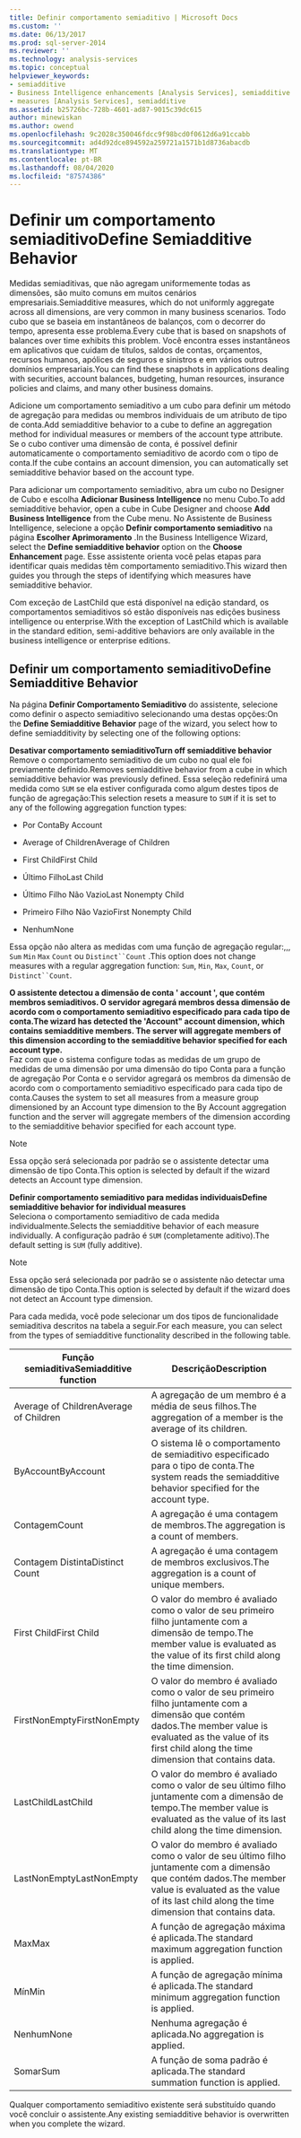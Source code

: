 ```yaml
---
title: Definir comportamento semiaditivo | Microsoft Docs
ms.custom: ''
ms.date: 06/13/2017
ms.prod: sql-server-2014
ms.reviewer: ''
ms.technology: analysis-services
ms.topic: conceptual
helpviewer_keywords:
- semiadditive
- Business Intelligence enhancements [Analysis Services], semiadditive behavior
- measures [Analysis Services], semiadditive
ms.assetid: b25726bc-728b-4601-ad87-9015c39dc615
author: minewiskan
ms.author: owend
ms.openlocfilehash: 9c2028c350046fdcc9f98bcd0f0612d6a91ccabb
ms.sourcegitcommit: ad4d92dce894592a259721a1571b1d8736abacdb
ms.translationtype: MT
ms.contentlocale: pt-BR
ms.lasthandoff: 08/04/2020
ms.locfileid: "87574386"
---
```

# <a name="define-semiadditive-behavior"></a><span data-ttu-id="ec667-102">Definir um comportamento semiaditivo</span><span class="sxs-lookup"><span data-stu-id="ec667-102">Define Semiadditive Behavior</span></span>
  <span data-ttu-id="ec667-103">Medidas semiaditivas, que não agregam uniformemente todas as dimensões, são muito comuns em muitos cenários empresariais.</span><span class="sxs-lookup"><span data-stu-id="ec667-103">Semiadditive measures, which do not uniformly aggregate across all dimensions, are very common in many business scenarios.</span></span> <span data-ttu-id="ec667-104">Todo cubo que se baseia em instantâneos de balanços, com o decorrer do tempo, apresenta esse problema.</span><span class="sxs-lookup"><span data-stu-id="ec667-104">Every cube that is based on snapshots of balances over time exhibits this problem.</span></span> <span data-ttu-id="ec667-105">Você encontra esses instantâneos em aplicativos que cuidam de títulos, saldos de contas, orçamentos, recursos humanos, apólices de seguros e sinistros e em vários outros domínios empresariais.</span><span class="sxs-lookup"><span data-stu-id="ec667-105">You can find these snapshots in applications dealing with securities, account balances, budgeting, human resources, insurance policies and claims, and many other business domains.</span></span>  
  
 <span data-ttu-id="ec667-106">Adicione um comportamento semiaditivo a um cubo para definir um método de agregação para medidas ou membros individuais de um atributo de tipo de conta.</span><span class="sxs-lookup"><span data-stu-id="ec667-106">Add semiadditive behavior to a cube to define an aggregation method for individual measures or members of the account type attribute.</span></span> <span data-ttu-id="ec667-107">Se o cubo contiver uma dimensão de conta, é possível definir automaticamente o comportamento semiaditivo de acordo com o tipo de conta.</span><span class="sxs-lookup"><span data-stu-id="ec667-107">If the cube contains an account dimension, you can automatically set semiadditive behavior based on the account type.</span></span>  
  
 <span data-ttu-id="ec667-108">Para adicionar um comportamento semiaditivo, abra um cubo no Designer de Cubo e escolha **Adicionar Business Intelligence** no menu Cubo.</span><span class="sxs-lookup"><span data-stu-id="ec667-108">To add semiadditive behavior, open a cube in Cube Designer and choose **Add Business Intelligence** from the Cube menu.</span></span> <span data-ttu-id="ec667-109">No Assistente de Business Intelligence, selecione a opção **Definir comportamento semiaditivo** na página **Escolher Aprimoramento** .</span><span class="sxs-lookup"><span data-stu-id="ec667-109">In the Business Intelligence Wizard, select the **Define semiadditive behavior** option on the **Choose Enhancement** page.</span></span> <span data-ttu-id="ec667-110">Esse assistente orienta você pelas etapas para identificar quais medidas têm comportamento semiaditivo.</span><span class="sxs-lookup"><span data-stu-id="ec667-110">This wizard then guides you through the steps of identifying which measures have semiadditive behavior.</span></span>  
  
 <span data-ttu-id="ec667-111">Com exceção de LastChild que está disponível na edição standard, os comportamentos semiaditivos só estão disponíveis nas edições business intelligence ou enterprise.</span><span class="sxs-lookup"><span data-stu-id="ec667-111">With the exception of LastChild which is available in the standard edition, semi-additive behaviors are only available in the business intelligence or enterprise editions.</span></span>  
  
## <a name="define-semiadditive-behavior"></a><span data-ttu-id="ec667-112">Definir um comportamento semiaditivo</span><span class="sxs-lookup"><span data-stu-id="ec667-112">Define Semiadditive Behavior</span></span>  
 <span data-ttu-id="ec667-113">Na página **Definir Comportamento Semiaditivo** do assistente, selecione como definir o aspecto semiaditivo selecionando uma destas opções:</span><span class="sxs-lookup"><span data-stu-id="ec667-113">On the **Define Semiadditive Behavior** page of the wizard, you select how to define semiadditivity by selecting one of the following options:</span></span>  
  
 <span data-ttu-id="ec667-114">**Desativar comportamento semiaditivo**</span><span class="sxs-lookup"><span data-stu-id="ec667-114">**Turn off semiadditive behavior**</span></span>  
 <span data-ttu-id="ec667-115">Remove o comportamento semiaditivo de um cubo no qual ele foi previamente definido.</span><span class="sxs-lookup"><span data-stu-id="ec667-115">Removes semiadditive behavior from a cube in which semiadditive behavior was previously defined.</span></span> <span data-ttu-id="ec667-116">Essa seleção redefinirá uma medida como `SUM` se ela estiver configurada como algum destes tipos de função de agregação:</span><span class="sxs-lookup"><span data-stu-id="ec667-116">This selection resets a measure to `SUM` if it is set to any of the following aggregation function types:</span></span>  
  
-   <span data-ttu-id="ec667-117">Por Conta</span><span class="sxs-lookup"><span data-stu-id="ec667-117">By Account</span></span>  
  
-   <span data-ttu-id="ec667-118">Average of Children</span><span class="sxs-lookup"><span data-stu-id="ec667-118">Average of Children</span></span>  
  
-   <span data-ttu-id="ec667-119">First Child</span><span class="sxs-lookup"><span data-stu-id="ec667-119">First Child</span></span>  
  
-   <span data-ttu-id="ec667-120">Último Filho</span><span class="sxs-lookup"><span data-stu-id="ec667-120">Last Child</span></span>  
  
-   <span data-ttu-id="ec667-121">Último Filho Não Vazio</span><span class="sxs-lookup"><span data-stu-id="ec667-121">Last Nonempty Child</span></span>  
  
-   <span data-ttu-id="ec667-122">Primeiro Filho Não Vazio</span><span class="sxs-lookup"><span data-stu-id="ec667-122">First Nonempty Child</span></span>  
  
-   <span data-ttu-id="ec667-123">Nenhum</span><span class="sxs-lookup"><span data-stu-id="ec667-123">None</span></span>  
  
 <span data-ttu-id="ec667-124">Essa opção não altera as medidas com uma função de agregação regular:,,, `Sum` `Min` `Max` `Count` ou `Distinct``Count` .</span><span class="sxs-lookup"><span data-stu-id="ec667-124">This option does not change measures with a regular aggregation function: `Sum`, `Min`, `Max`, `Count`, or `Distinct``Count`.</span></span>  
  
 <span data-ttu-id="ec667-125">**O assistente detectou a dimensão de conta ' account ', que contém membros semiaditivos. O servidor agregará membros dessa dimensão de acordo com o comportamento semiaditivo especificado para cada tipo de conta.**</span><span class="sxs-lookup"><span data-stu-id="ec667-125">**The wizard has detected the 'Account" account dimension, which contains semiadditive members. The server will aggregate members of this dimension according to the semiadditive behavior specified for each account type.**</span></span>  
 <span data-ttu-id="ec667-126">Faz com que o sistema configure todas as medidas de um grupo de medidas de uma dimensão por uma dimensão do tipo Conta para a função de agregação Por Conta e o servidor agregará os membros da dimensão de acordo com o comportamento semiaditivo especificado para cada tipo de conta.</span><span class="sxs-lookup"><span data-stu-id="ec667-126">Causes the system to set all measures from a measure group dimensioned by an Account type dimension to the By Account aggregation function and the server will aggregate members of the dimension according to the semiadditive behavior specified for each account type.</span></span>  
  
> [!NOTE]  
>  <span data-ttu-id="ec667-127">Essa opção será selecionada por padrão se o assistente detectar uma dimensão de tipo Conta.</span><span class="sxs-lookup"><span data-stu-id="ec667-127">This option is selected by default if the wizard detects an Account type dimension.</span></span>  
  
 <span data-ttu-id="ec667-128">**Definir comportamento semiaditivo para medidas individuais**</span><span class="sxs-lookup"><span data-stu-id="ec667-128">**Define semiadditive behavior for individual measures**</span></span>  
 <span data-ttu-id="ec667-129">Seleciona o comportamento semiaditivo de cada medida individualmente.</span><span class="sxs-lookup"><span data-stu-id="ec667-129">Selects the semiadditive behavior of each measure individually.</span></span> <span data-ttu-id="ec667-130">A configuração padrão é `SUM` (completamente aditivo).</span><span class="sxs-lookup"><span data-stu-id="ec667-130">The default setting is `SUM` (fully additive).</span></span>  
  
> [!NOTE]  
>  <span data-ttu-id="ec667-131">Essa opção será selecionada por padrão se o assistente não detectar uma dimensão de tipo Conta.</span><span class="sxs-lookup"><span data-stu-id="ec667-131">This option is selected by default if the wizard does not detect an Account type dimension.</span></span>  
  
 <span data-ttu-id="ec667-132">Para cada medida, você pode selecionar um dos tipos de funcionalidade semiaditiva descritos na tabela a seguir.</span><span class="sxs-lookup"><span data-stu-id="ec667-132">For each measure, you can select from the types of semiadditive functionality described in the following table.</span></span>  
  
|<span data-ttu-id="ec667-133">Função semiaditiva</span><span class="sxs-lookup"><span data-stu-id="ec667-133">Semiadditive function</span></span>|<span data-ttu-id="ec667-134">Descrição</span><span class="sxs-lookup"><span data-stu-id="ec667-134">Description</span></span>|  
|---------------------------|-----------------|  
|<span data-ttu-id="ec667-135">Average of Children</span><span class="sxs-lookup"><span data-stu-id="ec667-135">Average of Children</span></span>|<span data-ttu-id="ec667-136">A agregação de um membro é a média de seus filhos.</span><span class="sxs-lookup"><span data-stu-id="ec667-136">The aggregation of a member is the average of its children.</span></span>|  
|<span data-ttu-id="ec667-137">ByAccount</span><span class="sxs-lookup"><span data-stu-id="ec667-137">ByAccount</span></span>|<span data-ttu-id="ec667-138">O sistema lê o comportamento de semiaditivo especificado para o tipo de conta.</span><span class="sxs-lookup"><span data-stu-id="ec667-138">The system reads the semiadditive behavior specified for the account type.</span></span>|  
|<span data-ttu-id="ec667-139">Contagem</span><span class="sxs-lookup"><span data-stu-id="ec667-139">Count</span></span>|<span data-ttu-id="ec667-140">A agregação é uma contagem de membros.</span><span class="sxs-lookup"><span data-stu-id="ec667-140">The aggregation is a count of members.</span></span>|  
|<span data-ttu-id="ec667-141">Contagem Distinta</span><span class="sxs-lookup"><span data-stu-id="ec667-141">Distinct Count</span></span>|<span data-ttu-id="ec667-142">A agregação é uma contagem de membros exclusivos.</span><span class="sxs-lookup"><span data-stu-id="ec667-142">The aggregation is a count of unique members.</span></span>|  
|<span data-ttu-id="ec667-143">First Child</span><span class="sxs-lookup"><span data-stu-id="ec667-143">First Child</span></span>|<span data-ttu-id="ec667-144">O valor do membro é avaliado como o valor de seu primeiro filho juntamente com a dimensão de tempo.</span><span class="sxs-lookup"><span data-stu-id="ec667-144">The member value is evaluated as the value of its first child along the time dimension.</span></span>|  
|<span data-ttu-id="ec667-145">FirstNonEmpty</span><span class="sxs-lookup"><span data-stu-id="ec667-145">FirstNonEmpty</span></span>|<span data-ttu-id="ec667-146">O valor do membro é avaliado como o valor de seu primeiro filho juntamente com a dimensão que contém dados.</span><span class="sxs-lookup"><span data-stu-id="ec667-146">The member value is evaluated as the value of its first child along the time dimension that contains data.</span></span>|  
|<span data-ttu-id="ec667-147">LastChild</span><span class="sxs-lookup"><span data-stu-id="ec667-147">LastChild</span></span>|<span data-ttu-id="ec667-148">O valor do membro é avaliado como o valor de seu último filho juntamente com a dimensão de tempo.</span><span class="sxs-lookup"><span data-stu-id="ec667-148">The member value is evaluated as the value of its last child along the time dimension.</span></span>|  
|<span data-ttu-id="ec667-149">LastNonEmpty</span><span class="sxs-lookup"><span data-stu-id="ec667-149">LastNonEmpty</span></span>|<span data-ttu-id="ec667-150">O valor do membro é avaliado como o valor de seu último filho juntamente com a dimensão que contém dados.</span><span class="sxs-lookup"><span data-stu-id="ec667-150">The member value is evaluated as the value of its last child along the time dimension that contains data.</span></span>|  
|<span data-ttu-id="ec667-151">Max</span><span class="sxs-lookup"><span data-stu-id="ec667-151">Max</span></span>|<span data-ttu-id="ec667-152">A função de agregação máxima é aplicada.</span><span class="sxs-lookup"><span data-stu-id="ec667-152">The standard maximum aggregation function is applied.</span></span>|  
|<span data-ttu-id="ec667-153">Mín</span><span class="sxs-lookup"><span data-stu-id="ec667-153">Min</span></span>|<span data-ttu-id="ec667-154">A função de agregação mínima é aplicada.</span><span class="sxs-lookup"><span data-stu-id="ec667-154">The standard minimum aggregation function is applied.</span></span>|  
|<span data-ttu-id="ec667-155">Nenhum</span><span class="sxs-lookup"><span data-stu-id="ec667-155">None</span></span>|<span data-ttu-id="ec667-156">Nenhuma agregação é aplicada.</span><span class="sxs-lookup"><span data-stu-id="ec667-156">No aggregation is applied.</span></span>|  
|<span data-ttu-id="ec667-157">Somar</span><span class="sxs-lookup"><span data-stu-id="ec667-157">Sum</span></span>|<span data-ttu-id="ec667-158">A função de soma padrão é aplicada.</span><span class="sxs-lookup"><span data-stu-id="ec667-158">The standard summation function is applied.</span></span>|  
  
 <span data-ttu-id="ec667-159">Qualquer comportamento semiaditivo existente será substituído quando você concluir o assistente.</span><span class="sxs-lookup"><span data-stu-id="ec667-159">Any existing semiadditive behavior is overwritten when you complete the wizard.</span></span>  
  
  
